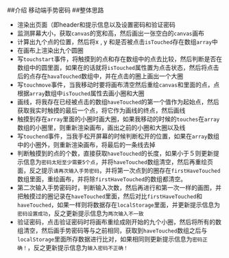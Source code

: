 ##介绍
移动端手势密码
##整体思路
* 渲染出页面（即header和提示信息以及设置密码和验证密码
* 监测屏幕大小，获取`canvas`的宽和高，然后画出一张空白的`canvas`画布
* 计算出九个点的位置，然后将x , y 和是否被点击`isTouched`存在数组`array`中
* 在画布上渲染出九个圆圈
* 写`touchstart`事件，将触摸到的点和存在数组中的点去比较，然后判断是否在数组中的圆里面，如果在的话就将`isTouched`属性置为点击状态，然后将点击后的点存在`havaTouched`数组中，并在点击的圈上画出一个大圈
* 写`touchmove`事件，当我移动时要将画布清空然后重绘`canvas`和里面的点，点根据`array`数组中`isTouched`属性去画小圈和大圈
* 画线，将我存在已经被点击的数组`haveTouched`的第一个值作为起始点，然后获取我实时触摸的最后一个点，将它作为画线的终点，然后画线
* 触摸到存在`array`里面的小圈时画大圈，如果我移动的时候的`touches`在`array`数组的小圈里，则重新渲染画布，画出之前的小圈和大圈以及线
* 写`touchend`事件，当我手松开屏幕的时候判断松开的位置，如果在`array`数组中的小圈外，则重新渲染画布，将最后的一条线去掉
* 判断触摸到的点的个数，直接获取`haveTouched`的长度，如果小于５则更新提示信息为`密码太短至少需要5个点`，并将`haveTouched`数组清空，然后再重绘页面，反之提示`请再次输入手势密码`，并将第一次点到的圈存在`firstHaveTouched`数组里面，重绘画布，并将除`firstHaveTouched`的数组都清空。
* 第二次输入手势密码时，判断输入次数，然后再进行和第一次一样的画图，并把触摸过的圈记录在`haveTouched`里面，然后对比`firstHaveTouched`和`haveTouched`，如果一样则将数据存在`localStorage`里面，并更新提示信息为`密码设置成功`，反之更新提示信息为`两次输入不一致`
* 验证密码，点击验证密码时将画布重绘成刚开始的九个小圈，然后将所有的数组清空，然后画手势密码等与之前相同，获取到`haveTouched`数组之后与`localStorage`里面所存数据进行比对，如果相同则更新提示信息为`密码正确！`，反之更新提示信息为`输入密码不正确！`
